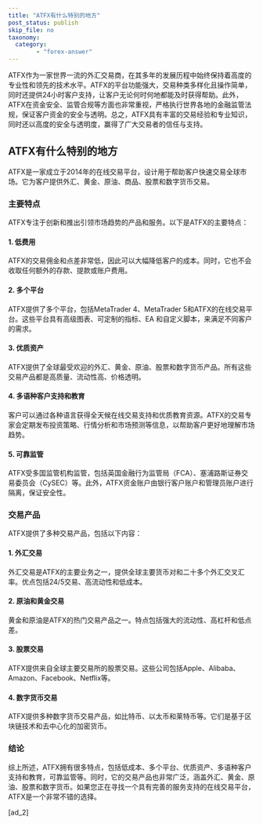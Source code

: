 ```yaml
---
title: "ATFX有什么特别的地方"
post_status: publish
skip_file: no
taxonomy:
  category:
        - "forex-answer"
---
```


ATFX作为一家世界一流的外汇交易商，在其多年的发展历程中始终保持着高度的专业性和领先的技术水平。ATFX的平台功能强大，交易种类多样化且操作简单，同时还提供24小时客户支持，让客户无论何时何地都能及时获得帮助。此外，ATFX在资金安全、监管合规等方面也非常重视，严格执行世界各地的金融监管法规，保证客户资金的安全与透明。总之，ATFX具有丰富的交易经验和专业知识，同时还以高度的安全与透明度，赢得了广大交易者的信任与支持。

## ATFX有什么特别的地方

ATFX是一家成立于2014年的在线交易平台，设计用于帮助客户快速交易全球市场。它为客户提供外汇、黄金、原油、商品、股票和数字货币交易。

### 主要特点

ATFX专注于创新和推出引领市场趋势的产品和服务。以下是ATFX的主要特点：

#### 1\. 低费用

ATFX的交易佣金和点差非常低，因此可以大幅降低客户的成本。同时，它也不会收取任何额外的存款、提款或账户费用。

#### 2\. 多个平台

ATFX提供了多个平台，包括MetaTrader 4、MetaTrader 5和ATFX的在线交易平台。这些平台具有高级图表、可定制的指标、EA 和自定义脚本，来满足不同客户的需求。

#### 3\. 优质资产

ATFX提供了全球最受欢迎的外汇、黄金、原油、股票和数字货币产品。所有这些交易产品都是高质量、流动性高、价格透明。

#### 4\. 多语种客户支持和教育

客户可以通过各种语言获得全天候在线交易支持和优质教育资源。ATFX的交易专家会定期发布投资策略、行情分析和市场预测等信息，以帮助客户更好地理解市场趋势。

#### 5\. 可靠监管

ATFX受多国监管机构监管，包括英国金融行为监管局（FCA）、塞浦路斯证券交易委员会（CySEC）等。此外，ATFX资金账户由银行客户账户和管理员账户进行隔离，保证安全性。

### 交易产品

ATFX提供了多种交易产品，包括以下内容：

#### 1\. 外汇交易

外汇交易是ATFX的主要业务之一，提供全球主要货币对和二十多个外汇交叉汇率。优点包括24/5交易、高流动性和低成本。

#### 2\. 原油和黄金交易

黄金和原油是ATFX的热门交易产品之一。特点包括强大的流动性、高杠杆和低点差。

#### 3\. 股票交易

ATFX提供来自全球主要交易所的股票交易。这些公司包括Apple、Alibaba、Amazon、Facebook、Netflix等。

#### 4\. 数字货币交易

ATFX提供多种数字货币交易产品，如比特币、以太币和莱特币等。它们是基于区块链技术和去中心化的加密货币。

### 结论

综上所述，ATFX拥有很多特点，包括低成本、多个平台、优质资产、多语种客户支持和教育，可靠监管等。同时，它的交易产品也非常广泛，涵盖外汇、黄金、原油、股票和数字货币。如果您正在寻找一个具有完善的服务支持的在线交易平台，ATFX是一个非常不错的选择。

\[ad\_2\]
